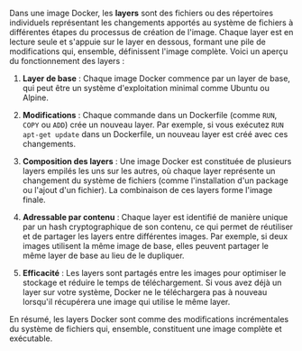 Dans une image Docker, les **layers** sont des fichiers ou des répertoires individuels représentant les changements apportés au système de fichiers à différentes étapes du processus de création de l'image. Chaque layer est en lecture seule et s'appuie sur le layer en dessous, formant une pile de modifications qui, ensemble, définissent l'image complète. Voici un aperçu du fonctionnement des layers :

1. **Layer de base** : Chaque image Docker commence par un layer de base, qui peut être un système d'exploitation minimal comme Ubuntu ou Alpine.

2. **Modifications** : Chaque commande dans un Dockerfile (comme `RUN`, `COPY` ou `ADD`) crée un nouveau layer. Par exemple, si vous exécutez `RUN apt-get update` dans un Dockerfile, un nouveau layer est créé avec ces changements.

3. **Composition des layers** : Une image Docker est constituée de plusieurs layers empilés les uns sur les autres, où chaque layer représente un changement du système de fichiers (comme l'installation d'un package ou l'ajout d'un fichier). La combinaison de ces layers forme l'image finale.

4. **Adressable par contenu** : Chaque layer est identifié de manière unique par un hash cryptographique de son contenu, ce qui permet de réutiliser et de partager les layers entre différentes images. Par exemple, si deux images utilisent la même image de base, elles peuvent partager le même layer de base au lieu de le dupliquer.

5. **Efficacité** : Les layers sont partagés entre les images pour optimiser le stockage et réduire le temps de téléchargement. Si vous avez déjà un layer sur votre système, Docker ne le téléchargera pas à nouveau lorsqu'il récupérera une image qui utilise le même layer.

En résumé, les layers Docker sont comme des modifications incrémentales du système de fichiers qui, ensemble, constituent une image complète et exécutable.

